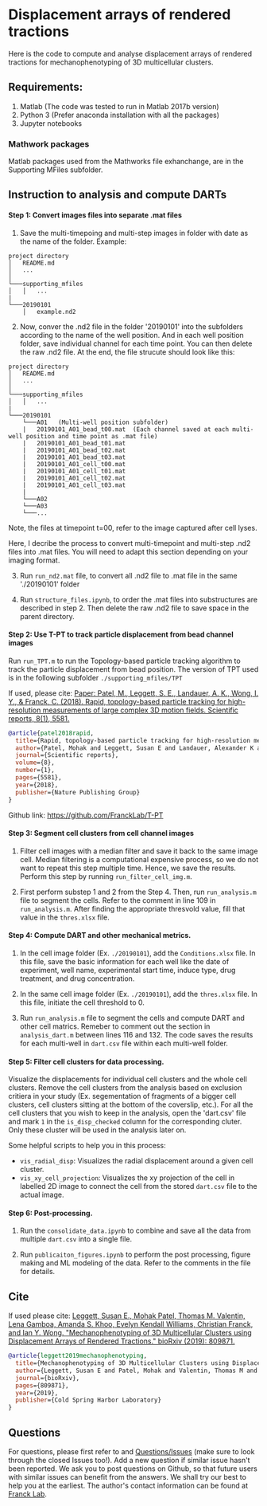 # Displacement arrays of rendered tractions

Here is the code to compute and analyse displacement arrays of rendered tractions for mechanophenotyping of 3D multicellular clusters.

## Requirements:
1. Matlab (The code was tested to run in Matlab 2017b version)
2. Python 3 (Prefer anaconda installation with all the packages)
3. Jupyter notebooks

### Mathwork packages
Matlab packages used from the Mathworks file exhanchange, are in the Supporting MFiles subfolder. 

## Instruction to analysis and compute DARTs

#### Step 1: Convert images files into separate .mat files

1. Save the multi-timepoing and multi-step images in folder with date as the name of the folder.  Example:
```
project directory
│   README.md
│   ...    
│
└───supporting_mfiles
│   │   ...
|
└───20190101
    │   example.nd2
```
 
2. Now, conver the .nd2 file in the folder '20190101' into the subfolders according to the name of the well position. And in each well position folder, save individual channel for each time point. You can then delete the raw .nd2 file. At the end, the file strucute should look like this:
```
project directory
│   README.md
│   ...    
│
└───supporting_mfiles
│   │   ...
|
└───20190101
    └───A01   (Multi-well position subfolder)
    |   20190101_A01_bead_t00.mat  (Each channel saved at each multi-well position and time point as .mat file)
    |   20190101_A01_bead_t01.mat
    |   20190101_A01_bead_t02.mat
    |   20190101_A01_bead_t03.mat
    |   20190101_A01_cell_t00.mat
    |   20190101_A01_cell_t01.mat
    |   20190101_A01_cell_t02.mat
    |   20190101_A01_cell_t03.mat
    |
    └───A02
    └───A03
    └───...
```

Note, the files at timepoint t=00, refer to the image captured after cell lyses. 

Here, I decribe the process to convert multi-timepoint and multi-step .nd2 files into .mat files. You will need to adapt this section depending on your imaging format. 

3. Run `run_nd2.mat` file, to convert all .nd2 file to .mat file in the same './20190101' folder

4. Run `structure_files.ipynb`, to order the .mat files into substructures are described in step 2. Then delete the raw .nd2 file to save space in the parent directory. 

#### Step 2: Use T-PT to track particle displacement from bead channel images

Run `run_TPT.m` to run the Topology-based particle tracking algorithm to track the particle displacement from bead position. The version of TPT used is in the following subfolder `./supporting_mfiles/TPT`

If used, please cite:
[Paper: Patel, M., Leggett, S. E., Landauer, A. K., Wong, I. Y., & Franck, C. (2018). Rapid, topology-based particle tracking for high-resolution measurements of large complex 3D motion fields. Scientific reports, 8(1), 5581.](https://www.nature.com/articles/s41598-018-23488-y)
```bibtex
@article{patel2018rapid,
  title={Rapid, topology-based particle tracking for high-resolution measurements of large complex 3D motion fields},
  author={Patel, Mohak and Leggett, Susan E and Landauer, Alexander K and Wong, Ian Y and Franck, Christian},
  journal={Scientific reports},
  volume={8},
  number={1},
  pages={5581},
  year={2018},
  publisher={Nature Publishing Group}
}
```

Github link: https://github.com/FranckLab/T-PT

#### Step 3: Segment cell clusters from cell channel images

1. Filter cell images with a median filter and save it back to the same image cell. Median filtering is a computational expensive process, so we do not want to repeat this step multiple time. Hence, we save the results. Perform this step by running `run_filter_cell_img.m`.

2. First perform substep 1 and 2 from the Step 4. Then, run `run_analysis.m` file to segment the cells. Refer to the comment in line 109 in `run_analysis.m`. After finding the appropriate thresvold value, fill that value in the `thres.xlsx` file. 

#### Step 4: Compute DART and other mechanical metrics. 

1. In the cell image folder (Ex. `./20190101`), add the `Conditions.xlsx` file. In this file, save the basic information for each well like the date of experiment, well name, experimental start time, induce type, drug treatment, and drug concentration. 

2. In the same cell image folder (Ex. `./20190101`), add the `thres.xlsx` file. In this file, initiate the cell threshold to 0. 

3. Run `run_analysis.m` file to segment the cells and compute DART and other cell matrics. Remeber to comment out the section in `analysis_dart.m` between lines 116 and 132. The code saves the results for each multi-well in `dart.csv` file within each multi-well folder. 

#### Step 5: Filter cell clusters for data processing. 

Visualize the displacements for individual cell clusters and the whole cell clusters. Remove the cell clusters from the analysis based on exclusion critiera in your study (Ex. segementation of fragments of a bigger cell clusters, cell clusters sitting at the bottom of the coverslip, etc.). For all the cell clusters that you wish to keep in the analysis, open the 'dart.csv' file and mark `1` in the `is_disp_checked` column for the corresponding cluter. Only these cluster will be used in the analysis later on. 

Some helpful scripts to help you in this process:
- `vis_radial_disp`: Visualizes the radial displacement around a given cell cluster. 
- `vis_xy_cell_projection`: Visualizes the xy projection of the cell in labelled 2D image to connect the cell from the stored `dart.csv` file to the actual image. 

#### Step 6: Post-processing. 

1. Run the `consolidate_data.ipynb` to combine and save all the data from multiple `dart.csv` into a single file. 

2. Run `publicaiton_figures.ipynb` to perform the post processing, figure making and ML modeling of the data. Refer to the comments in the file for details.

## Cite
If used please cite:
[Leggett, Susan E., Mohak Patel, Thomas M. Valentin, Lena Gamboa, Amanda S. Khoo, Evelyn Kendall Williams, Christian Franck, and Ian Y. Wong. "Mechanophenotyping of 3D Multicellular Clusters using Displacement Arrays of Rendered Tractions." bioRxiv (2019): 809871.](https://www.biorxiv.org/content/10.1101/809871v1)

```bibtex
@article{leggett2019mechanophenotyping,
  title={Mechanophenotyping of 3D Multicellular Clusters using Displacement Arrays of Rendered Tractions},
  author={Leggett, Susan E and Patel, Mohak and Valentin, Thomas M and Gamboa, Lena and Khoo, Amanda S and Williams, Evelyn Kendall and Franck, Christian and Wong, Ian Y},
  journal={bioRxiv},
  pages={809871},
  year={2019},
  publisher={Cold Spring Harbor Laboratory}
}
```

## Questions
For questions, please first refer to and [Questions/Issues](https://github.com/FranckLab/DART/issues) (make sure to look through the closed Issues too!). Add a new question if similar issue hasn't been reported. We ask you to post questions on Github, so that future users with similar issues can benefit from the answers. We shall try our best to help you at the earliest. The author's contact information can be found at [Franck Lab](https://www.franck.engr.wisc.edu/).
